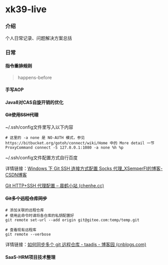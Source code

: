 # xk39-live

### 介绍

个人日常记录、问题解决方案总括

### 日常

#### ~~指令重排规则~~

> happens-before

#### 手写AOP

#### Java8对CAS自旋开销的优化

#### ~~Git使用SSH代理~~

~/.ssh/config文件里写入以下内容

```
# 这里的 -a none 是 NO-AUTH 模式，参见 https://bitbucket.org/gotoh/connect/wiki/Home 中的 More detail 一节
ProxyCommand connect -S 127.0.0.1:1080 -a none %h %p
```

~/.ssh/config文件配置方式自行百度

详情链接：[Windows 下 Git SSH 连接方式配置 Socks 代理_XSemperFI的博客-CSDN博客](https://blog.csdn.net/XSemperFI/article/details/106818669)

[Git HTTP+SSH 代理配置 – 晨鹤小站 (chenhe.cc)](http://www.chenhe.cc/p/406)

#### ~~Git多个远程仓库同步~~

```
# 添加关联的远程仓库
# 使用此命令时请将各仓库的私钥配置好
git remote set-url --add origin git@gitee.com:temp/temp.git
```

```
# 查看现有远程库
git remote --verbose
```

详情链接：[如何同步多个 git 远程仓库 - taadis - 博客园 (cnblogs.com)](https://www.cnblogs.com/taadis/p/12170953.html)

#### SaaS-HRM项目技术整理